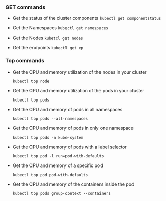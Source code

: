 ### GET commands

* Get the status of the cluster components
  `kubectl get componentstatus`

* Get the Namespaces
  `kubectl get namespaces`

* Get the Nodes
  `kubetcl get nodes`

* Get the endpoints
    `kubectl get ep`

### Top commands

* Get the CPU and memory utilization of the nodes in your cluster

    `kubectl top node`

* Get the CPU and memory utilization of the pods in your cluster

    `kubectl top pods`

* Get the CPU and memory of pods in all namespaces

    `kubectl top pods --all-namespaces`

* Get the CPU and memory of pods in only one namespace

    `kubectl top pods -n kube-system`

* Get the CPU and memory of pods with a label selector

    `kubectl top pod -l run=pod-with-defaults`

* Get the CPU and memory of a specific pod

    `kubectl top pod pod-with-defaults`

* Get the CPU and memory of the containers inside the pod

    `kubectl top pods group-context --containers`